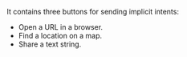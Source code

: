 
It contains three buttons for sending implicit intents:
* Open a URL in a browser.
* Find a location on a map.
* Share a text string.